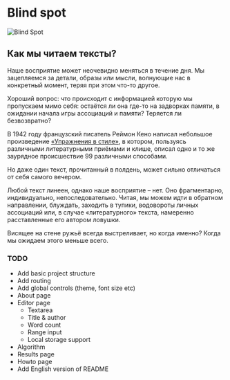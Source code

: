 # Blind spot

![Blind Spot](https://i.imgur.com/yP96uo4.png)

## Как мы читаем тексты?

Наше восприятие может неочевидно меняться в течение дня. Мы зацепляемся за детали, образы или мысли, волнующие нас в конкретный момент, теряя при этом что-то другое.

Хороший вопрос: что происходит с информацией которую мы пропускаем мимо себя: остаётся ли она где-то на задворках памяти, в ожидании начала игры ассоциаций и памяти? Теряется ли безвозвратно?

В 1942 году французский писатель Реймон Кено написал небольшое произведение [«Упражнения в стиле»](https://monoskop.org/images/d/d9/Queneau_Raymond_Uprajneniya_v_stile.pdf), в котором, пользуясь различными литературными приёмами и клише, описал одно и то же заурядное происшествие 99 различными способами.

Но даже один текст, прочитанный в полдень, может сильно отличаться от себя самого вечером.

Любой текст линеен, однако наше восприятие – нет. Оно фрагментарно, индивидуально, непоследовательно. Читая, мы можем идти в обратном направлении, блуждать, заходить в тупики, водовороты личных ассоциаций или, в случае «литературного» текста, намеренно расставленные его автором ловушки.

Висящее на стене ружьё всегда выстреливает, но когда именно? Когда мы ожидаем этого меньше всего.

### TODO
* Add basic project structure
* Add routing
* Add global controls (theme, font size etc)
* About page
* Editor page
    * Textarea
    * Title & author
    * Word count
    * Range input
    * Local storage support
* Algorithm
* Results page
* Howto page
* Add English version of README
